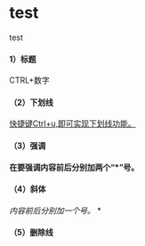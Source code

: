 # test
test
#### 1）标题

CTRL+数字

#### （2）下划线

<u>快捷键Ctrl+u,即可实现下划线功能。</u>

#### （3）强调

**在要强调内容前后分别加两个“*”号。**

#### （4）斜体

*内容前后分别加一个号。*  *

#### （5）删除线
